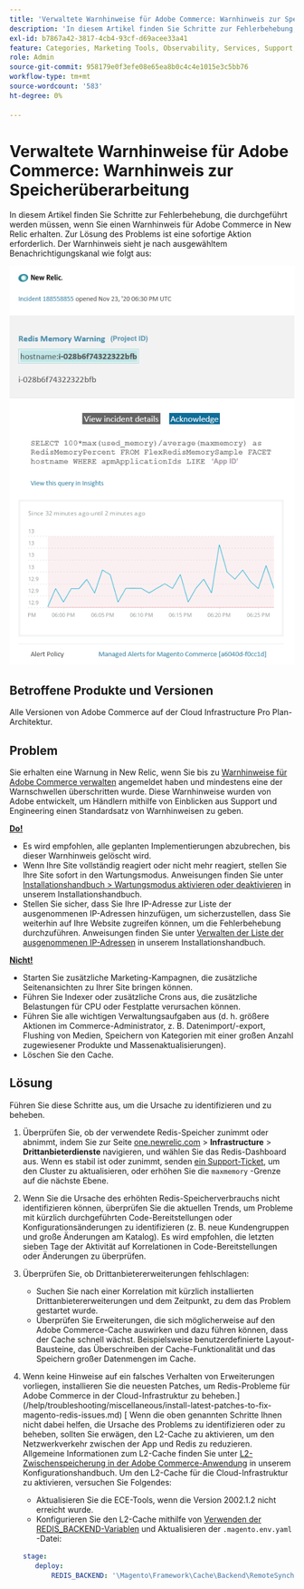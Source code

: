 ```yaml
---
title: 'Verwaltete Warnhinweise für Adobe Commerce: Warnhinweis zur Speicherüberarbeitung'
description: 'In diesem Artikel finden Sie Schritte zur Fehlerbehebung, die durchgeführt werden müssen, wenn Sie einen Warnhinweis für Adobe Commerce in New Relic erhalten. Zur Lösung des Problems ist eine sofortige Aktion erforderlich. Der Warnhinweis sieht je nach ausgewähltem Benachrichtigungskanal wie folgt aus:'
exl-id: b7867a42-3817-4cb4-93cf-d69acee33a41
feature: Categories, Marketing Tools, Observability, Services, Support, Tools and External Services, Variables
role: Admin
source-git-commit: 958179e0f3efe08e65ea8b0c4c4e1015e3c5bb76
workflow-type: tm+mt
source-wordcount: '583'
ht-degree: 0%

---
```


# Verwaltete Warnhinweise für Adobe Commerce: Warnhinweis zur Speicherüberarbeitung

In diesem Artikel finden Sie Schritte zur Fehlerbehebung, die durchgeführt werden müssen, wenn Sie einen Warnhinweis für Adobe Commerce in New Relic erhalten. Zur Lösung des Problems ist eine sofortige Aktion erforderlich. Der Warnhinweis sieht je nach ausgewähltem Benachrichtigungskanal wie folgt aus:

![new_relic_redis_memory_warning.png](assets/new_relic_redis_memory_warning.png)

## Betroffene Produkte und Versionen

Alle Versionen von Adobe Commerce auf der Cloud Infrastructure Pro Plan-Architektur.

## Problem

Sie erhalten eine Warnung in New Relic, wenn Sie bis zu [Warnhinweise für Adobe Commerce verwalten](/help/support-tools/managed-alerts-for-adobe-commerce/managed-alerts-for-magento-commerce.md) angemeldet haben und mindestens eine der Warnschwellen überschritten wurde. Diese Warnhinweise wurden von Adobe entwickelt, um Händlern mithilfe von Einblicken aus Support und Engineering einen Standardsatz von Warnhinweisen zu geben.

**<u>Do!</u>**

* Es wird empfohlen, alle geplanten Implementierungen abzubrechen, bis dieser Warnhinweis gelöscht wird.
* Wenn Ihre Site vollständig reagiert oder nicht mehr reagiert, stellen Sie Ihre Site sofort in den Wartungsmodus. Anweisungen finden Sie unter [Installationshandbuch > Wartungsmodus aktivieren oder deaktivieren](/docs/commerce-operations/installation-guide/tutorials/maintenance-mode.html#enable-or-disable-maintenance-mode-1) in unserem Installationshandbuch.
* Stellen Sie sicher, dass Sie Ihre IP-Adresse zur Liste der ausgenommenen IP-Adressen hinzufügen, um sicherzustellen, dass Sie weiterhin auf Ihre Website zugreifen können, um die Fehlerbehebung durchzuführen. Anweisungen finden Sie unter [Verwalten der Liste der ausgenommenen IP-Adressen](/docs/commerce-operations/installation-guide/tutorials/maintenance-mode.html#maintain-the-list-of-exempt-ip-addresses) in unserem Installationshandbuch.

**<u>Nicht!</u>**

* Starten Sie zusätzliche Marketing-Kampagnen, die zusätzliche Seitenansichten zu Ihrer Site bringen können.
* Führen Sie Indexer oder zusätzliche Crons aus, die zusätzliche Belastungen für CPU oder Festplatte verursachen können.
* Führen Sie alle wichtigen Verwaltungsaufgaben aus (d. h. größere Aktionen im Commerce-Administrator, z. B. Datenimport/-export, Flushing von Medien, Speichern von Kategorien mit einer großen Anzahl zugewiesener Produkte und Massenaktualisierungen).
* Löschen Sie den Cache.

## Lösung

Führen Sie diese Schritte aus, um die Ursache zu identifizieren und zu beheben.

1. Überprüfen Sie, ob der verwendete Redis-Speicher zunimmt oder abnimmt, indem Sie zur Seite [one.newrelic.com](https://login.newrelic.com/login) > **Infrastructure** > **Drittanbieterdienste** navigieren, und wählen Sie das Redis-Dashboard aus. Wenn es stabil ist oder zunimmt, senden [ein Support-Ticket](/help/help-center-guide/help-center/magento-help-center-user-guide.md#submit-ticket), um den Cluster zu aktualisieren, oder erhöhen Sie die `maxmemory` -Grenze auf die nächste Ebene.
1. Wenn Sie die Ursache des erhöhten Redis-Speicherverbrauchs nicht identifizieren können, überprüfen Sie die aktuellen Trends, um Probleme mit kürzlich durchgeführten Code-Bereitstellungen oder Konfigurationsänderungen zu identifizieren (z. B. neue Kundengruppen und große Änderungen am Katalog). Es wird empfohlen, die letzten sieben Tage der Aktivität auf Korrelationen in Code-Bereitstellungen oder Änderungen zu überprüfen.
1. Überprüfen Sie, ob Drittanbietererweiterungen fehlschlagen:
   * Suchen Sie nach einer Korrelation mit kürzlich installierten Drittanbietererweiterungen und dem Zeitpunkt, zu dem das Problem gestartet wurde.
   * Überprüfen Sie Erweiterungen, die sich möglicherweise auf den Adobe Commerce-Cache auswirken und dazu führen können, dass der Cache schnell wächst. Beispielsweise benutzerdefinierte Layout-Bausteine, das Überschreiben der Cache-Funktionalität und das Speichern großer Datenmengen im Cache.
1. Wenn keine Hinweise auf ein falsches Verhalten von Erweiterungen vorliegen, installieren Sie die neuesten Patches, um Redis-Probleme für Adobe Commerce in der Cloud-Infrastruktur zu beheben.](/help/troubleshooting/miscellaneous/install-latest-patches-to-fix-magento-redis-issues.md) [ Wenn die oben genannten Schritte Ihnen nicht dabei helfen, die Ursache des Problems zu identifizieren oder zu beheben, sollten Sie erwägen, den L2-Cache zu aktivieren, um den Netzwerkverkehr zwischen der App und Redis zu reduzieren. Allgemeine Informationen zum L2-Cache finden Sie unter [L2-Zwischenspeicherung in der Adobe Commerce-Anwendung](/docs/commerce-operations/configuration-guide/cache/level-two-cache.html) in unserem Konfigurationshandbuch. Um den L2-Cache für die Cloud-Infrastruktur zu aktivieren, versuchen Sie Folgendes:
   * Aktualisieren Sie die ECE-Tools, wenn die Version 2002.1.2 nicht erreicht wurde.
   * Konfigurieren Sie den L2-Cache mithilfe von [Verwenden der REDIS\_BACKEND-Variablen](/docs/commerce-cloud-service/user-guide/configure/env/stage/variables-deploy.html#redis_backend) und Aktualisieren der `.magento.env.yaml` -Datei:

   ```yaml
   stage:
      deploy:
          REDIS_BACKEND: '\Magento\Framework\Cache\Backend\RemoteSynchronizedCache'
   ```
